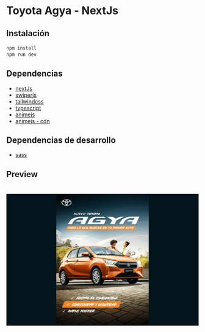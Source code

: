 # Toyota Agya - NextJs

## Instalación
```sh
npm install
npm run dev
```
## Dependencias
- [nextJs](https://github.com/vercel/next.js)
- [swiperjs](https://github.com/nolimits4web/swiper)
- [tailwindcss](https://github.com/tailwindlabs/tailwindcss)
- [typescript](https://github.com/microsoft/TypeScript/)
- [animejs](https://github.com/juliangarnier/anime/)
- [animejs - cdn](https://cdnjs.cloudflare.com/ajax/libs/animejs/3.2.1/anime.min.js)

## Dependencias de desarrollo
- [sass](https://github.com/sass/sass)


## Preview
# ![ToyotaAgya](./public/images/main.webp)